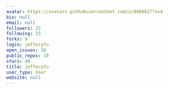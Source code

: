 ```yaml
---
avatar: https://avatars.githubusercontent.com/u/8468817?v=4
bio: null
email: null
followers: 22
following: 23
forks: 9
login: jefferyYu
open_issues: 10
public_repos: 10
stars: 40
title: jefferyYu
user_type: User
website: null
---
```


